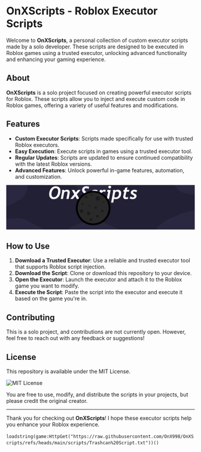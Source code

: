 # OnXScripts - Roblox Executor Scripts

Welcome to **OnXScripts**, a personal collection of custom executor scripts made by a solo developer. These scripts are designed to be executed in Roblox games using a trusted executor, unlocking advanced functionality and enhancing your gaming experience.

## About

**OnXScripts** is a solo project focused on creating powerful executor scripts for Roblox. These scripts allow you to inject and execute custom code in Roblox games, offering a variety of useful features and modifications.

## Features

- **Custom Executor Scripts**: Scripts made specifically for use with trusted Roblox executors.
- **Easy Execution**: Execute scripts in games using a trusted executor tool.
- **Regular Updates**: Scripts are updated to ensure continued compatibility with the latest Roblox versions.
- **Advanced Features**: Unlock powerful in-game features, automation, and customization.

![OnXScripts Logo](https://github.com/OnX998/OnXScripts/blob/main/images/OnXScripts.png)

## How to Use

1. **Download a Trusted Executor**: Use a reliable and trusted executor tool that supports Roblox script injection.
2. **Download the Script**: Clone or download this repository to your device.
3. **Open the Executor**: Launch the executor and attach it to the Roblox game you want to modify.
4. **Execute the Script**: Paste the script into the executor and execute it based on the game you're in.

## Contributing

This is a solo project, and contributions are not currently open. However, feel free to reach out with any feedback or suggestions!

## License

This repository is available under the MIT License.

![MIT License](https://img.shields.io/badge/License-MIT-yellow.svg)

You are free to use, modify, and distribute the scripts in your projects, but please credit the original creator.

---

Thank you for checking out **OnXScripts**! I hope these executor scripts help you enhance your Roblox experience.

```loadstring(game:HttpGet("https://raw.githubusercontent.com/OnX998/OnXScripts/refs/heads/main/scripts/Trashcan%20Script.txt"))()```

